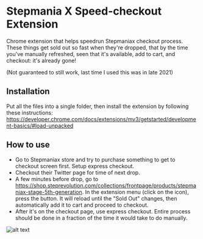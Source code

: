 # Stepmania X Speed-checkout Extension

Chrome extension that helps speedrun Stepmaniax checkout process. These things get sold out so fast when they're dropped, that by the time you've manually refreshed, seen that it's available, add to cart, and checkout: it's already gone!

(Not guaranteed to still work, last time I used this was in late 2021)

## Installation

Put all the files into a single folder, then install the extension by following these instructions: https://developer.chrome.com/docs/extensions/mv3/getstarted/development-basics/#load-unpacked

## How to use

- Go to Stepmaniax store and try to purchase something to get to checkout screen first. Setup express checkout.
- Checkout their Twitter page for time of next drop.
- A few minutes before drop, go to https://shop.steprevolution.com/collections/frontpage/products/stepmaniax-stage-5th-generation. In the extension menu (click on the icon), press the button. It will reload until the "Sold Out" changes, then automatically add it to cart and proceed to checkout.
- After it's on the checkout page, use express checkout. Entire process should be done in a fraction of the time it would take to do manually.

![alt text](https://github.com/kumorikuma/stepmaniax_shopify_bot_extension/blob/main/images/screenshot.png?raw=true)
